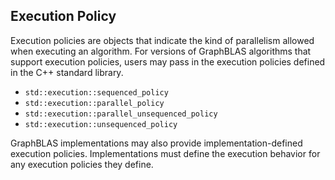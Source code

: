 ## Execution Policy

Execution policies are objects that indicate the kind of parallelism allowed
when executing an algorithm.  For versions of GraphBLAS algorithms that support
execution policies, users may pass in the execution policies defined in the C++
standard library.

- `std::execution::sequenced_policy`
- `std::execution::parallel_policy`
- `std::execution::parallel_unsequenced_policy`
- `std::execution::unsequenced_policy`

GraphBLAS implementations may also provide implementation-defined execution
policies.  Implementations must define the execution behavior for any
execution policies they define.